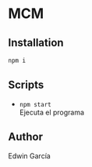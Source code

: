# MCM

## Installation

```bash
npm i
```

## Scripts

- `npm start`  
Ejecuta el programa

## Author

Edwin García
